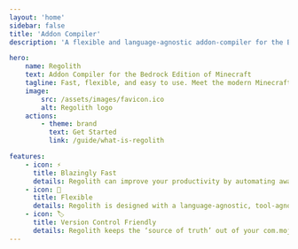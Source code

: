 ```yaml
---
layout: 'home'
sidebar: false
title: 'Addon Compiler'
description: 'A flexible and language-agnostic addon-compiler for the Bedrock Edition of Minecraft.'

hero:
    name: Regolith
    text: Addon Compiler for the Bedrock Edition of Minecraft
    tagline: Fast, flexible, and easy to use. Meet the modern Minecraft Bedrock tooling.
    image:
        src: /assets/images/favicon.ico
        alt: Regolith logo
    actions:
        - theme: brand
          text: Get Started
          link: /guide/what-is-regolith

features:
    - icon: ⚡️
      title: Blazingly Fast
      details: Regolith can improve your productivity by automating away boring or repetitive tasks.
    - icon: 🧩
      title: Flexible
      details: Regolith is designed with a language-agnostic, tool-agnostic feature set. The flexibility of Regolith allows you to bring all scripts and tools under a single, unified workflow.
    - icon: 🏷️
      title: Version Control Friendly
      details: Regolith keeps the ‘source of truth’ out of your com.mojang folder, allowing for seamless git integration.
---
```

